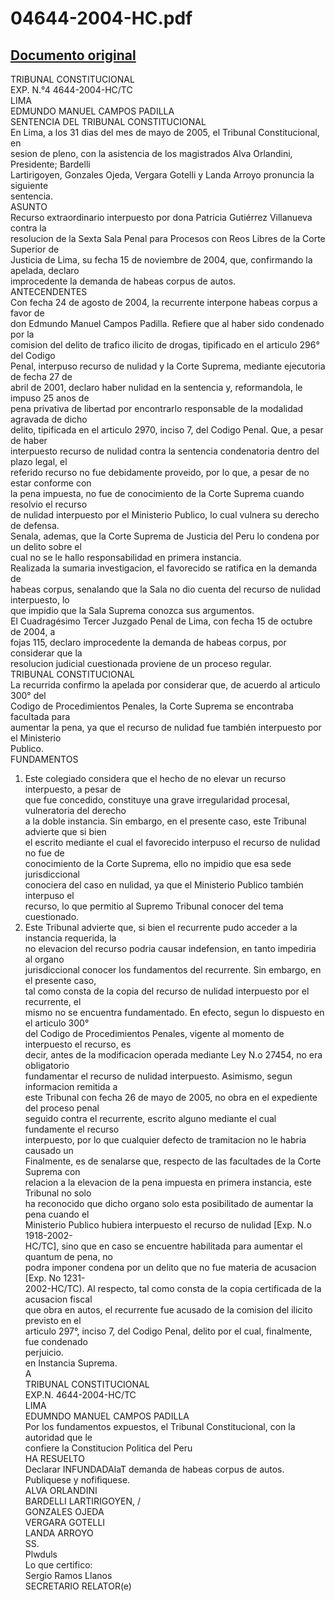 
04644-2004-HC.pdf
=================
  
[Documento original](https://tc.gob.pe/jurisprudencia/2006/04644-2004-HC.pdf)  
---  
TRIBUNAL CONSTITUCIONAL  
EXP. N.°4 4644-2004-HC/TC  
LIMA  
EDMUNDO MANUEL CAMPOS PADILLA  
SENTENCIA DEL TRIBUNAL CONSTITUCIONAL  
En Lima, a los 31 dias del mes de mayo de 2005, el Tribunal Constitucional, en  
sesion de pleno, con la asistencia de los magistrados Alva Orlandini, Presidente; Bardelli  
Lartirigoyen, Gonzales Ojeda, Vergara Gotelli y Landa Arroyo pronuncia la siguiente  
sentencia.  
ASUNTO  
Recurso extraordinario interpuesto por dona Patricia Gutiérrez Villanueva contra la  
resolucion de la Sexta Sala Penal para Procesos con Reos Libres de la Corte Superior de  
Justicia de Lima, su fecha 15 de noviembre de 2004, que, confirmando la apelada, declaro  
improcedente la demanda de habeas corpus de autos.  
ANTECENDENTES  
Con fecha 24 de agosto de 2004, la recurrente interpone habeas corpus a favor de  
don Edmundo Manuel Campos Padilla. Refiere que al haber sido condenado por la  
comision del delito de trafico ilicito de drogas, tipificado en el articulo 296° del Codigo  
Penal, interpuso recurso de nulidad y la Corte Suprema, mediante ejecutoria de fecha 27 de  
abril de 2001, declaro haber nulidad en la sentencia y, reformandola, le impuso 25 anos de  
pena privativa de libertad por encontrarlo responsable de la modalidad agravada de dicho  
delito, tipificada en el articulo 2970, inciso 7, del Codigo Penal. Que, a pesar de haber  
interpuesto recurso de nulidad contra la sentencia condenatoria dentro del plazo legal, el  
referido recurso no fue debidamente proveido, por lo que, a pesar de no estar conforme con  
la pena impuesta, no fue de conocimiento de la Corte Suprema cuando resolvio el recurso  
de nulidad interpuesto por el Ministerio Publico, lo cual vulnera su derecho de defensa.  
Senala, ademas, que la Corte Suprema de Justicia del Peru lo condena por un delito sobre el  
cual no se le hallo responsabilidad en primera instancia.  
Realizada la sumaria investigacion, el favorecido se ratifica en la demanda de  
habeas corpus, senalando que la Sala no dio cuenta del recurso de nulidad interpuesto, lo  
que impidio que la Sala Suprema conozca sus argumentos.  
El Cuadragésimo Tercer Juzgado Penal de Lima, con fecha 15 de octubre de 2004, a  
fojas 115, declaro improcedente la demanda de habeas corpus, por considerar que la  
resolucion judicial cuestionada proviene de un proceso regular.  
TRIBUNAL CONSTITUCIONAL  
La recurrida confirmo la apelada por considerar que, de acuerdo al articulo 300° del  
Codigo de Procedimientos Penales, la Corte Suprema se encontraba facultada para  
aumentar la pena, ya que el recurso de nulidad fue también interpuesto por el Ministerio  
Publico.  
FUNDAMENTOS  
1. Este colegiado considera que el hecho de no elevar un recurso interpuesto, a pesar de  
que fue concedido, constituye una grave irregularidad procesal, vulneratoria del derecho  
a la doble instancia. Sin embargo, en el presente caso, este Tribunal advierte que si bien  
el escrito mediante el cual el favorecido interpuso el recurso de nulidad no fue de  
conocimiento de la Corte Suprema, ello no impidio que esa sede jurisdiccional  
conociera del caso en nulidad, ya que el Ministerio Publico también interpuso el  
recurso, lo que permitio al Supremo Tribunal conocer del tema cuestionado.  
2. Este Tribunal advierte que, si bien el recurrente pudo acceder a la instancia requerida, la  
no elevacion del recurso podria causar indefension, en tanto impediria al organo  
jurisdiccional conocer los fundamentos del recurrente. Sin embargo, en el presente caso,  
tal como consta de la copia del recurso de nulidad interpuesto por el recurrente, el  
mismo no se encuentra fundamentado. En efecto, segun lo dispuesto en el articulo 300°  
del Codigo de Procedimientos Penales, vigente al momento de interpuesto el recurso, es  
decir, antes de la modificacion operada mediante Ley N.o 27454, no era obligatorio  
fundamentar el recurso de nulidad interpuesto. Asimismo, segun informacion remitida a  
este Tribunal con fecha 26 de mayo de 2005, no obra en el expediente del proceso penal  
seguido contra el recurrente, escrito alguno mediante el cual fundamente el recurso  
interpuesto, por lo que cualquier defecto de tramitacion no le habria causado un  
Finalmente, es de senalarse que, respecto de las facultades de la Corte Suprema con  
relacion a la elevacion de la pena impuesta en primera instancia, este Tribunal no solo  
ha reconocido que dicho organo solo esta posibilitado de aumentar la pena cuando el  
Ministerio Publico hubiera interpuesto el recurso de nulidad [Exp. N.o 1918-2002-  
HC/TC], sino que en caso se encuentre habilitada para aumentar el quantum de pena, no  
podra imponer condena por un delito que no fue materia de acusacion [Exp. No 1231-  
2002-HC/TC). Al respecto, tal como consta de la copia certificada de la acusacion fiscal  
que obra en autos, el recurrente fue acusado de la comision del ilicito previsto en el  
articulo 297°, inciso 7, del Codigo Penal, delito por el cual, finalmente, fue condenado  
perjuicio.  
en Instancia Suprema.  
A  
TRIBUNAL CONSTITUCIONAL  
EXP.N. 4644-2004-HC/TC  
LIMA  
EDUMNDO MANUEL CAMPOS PADILLA  
Por los fundamentos expuestos, el Tribunal Constitucional, con la autoridad que le  
confiere la Constitucion Politica del Peru  
HA RESUELTO  
Declarar INFUNDADAlaT demanda de habeas corpus de autos.  
Publiquese y nofifiquese.  
ALVA ORLANDINI  
BARDELLI LARTIRIGOYEN, /  
GONZALES OJEDA  
VERGARA GOTELLI  
LANDA ARROYO  
SS.  
Plwduls  
Lo que certifico:  
Sergio Ramos Llanos  
SECRETARIO RELATOR(e)